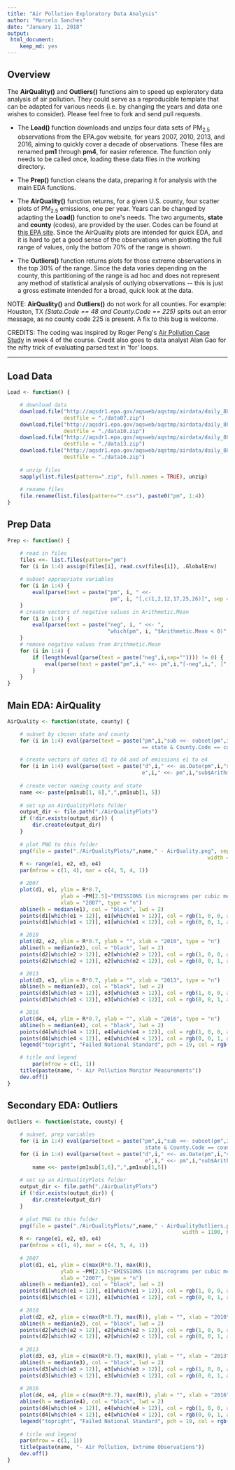 ```yaml
---
title: "Air Pollution Exploratory Data Analysis"
author: "Marcelo Sanches"
date: "January 11, 2018"
output: 
 html_document: 
    keep_md: yes
---
```


## Overview

The **AirQuality()** and **Outliers()** functions aim to speed up exploratory data analysis of air pollution. They could serve as a reproducible template that can be adapted for various needs (i.e. by changing the years and data one wishes to consider). Please feel free to fork and send pull requests.

- The **Load()** function downloads and unzips four data sets of PM<sub>2.5</sub> observations from the EPA.gov website, for years 2007, 2010, 2013, and 2016, aiming to quickly cover a decade of observations. These files are renamed **pm1** through **pm4**, for easier reference. The function only needs to be called once, loading these data files in the working directory.

- The **Prep()** function cleans the data, preparing it for analysis with the main EDA functions.

- The **AirQuality()** function returns, for a given U.S. county, four scatter plots of PM<sub>2.5</sub> emissions, one per year. Years can be changed by adapting the **Load()** function to one's needs. The two arguments, **state** and **county** (codes), are provided by the user. Codes can be found at [this EPA site](https://aqs.epa.gov/aqsweb/documents/codetables/states_and_counties.html). Since the AirQuality plots are intended for quick EDA, and it is hard to get a good sense of the observations when plotting the full range of values, only the bottom 70% of the range is shown. 

- The **Outliers()** function returns plots for those extreme observations in the top 30% of the range. Since the data varies depending on the county, this partitioning of the range is ad hoc and does not represent any method of statistical analysis of outlying observations -- this is just a gross estimate intended for a broad, quick look at the data.


NOTE: 
**AirQuality()** and **Outliers()** do not work for all counties. For example: Houston, TX *(State.Code == 48 and County.Code == 225)* spits out an error message, as no county code 225 is present. A fix to this bug is welcome.

CREDITS: 
The coding was inspired by Roger Peng's [Air Pollution Case Study](https://github.com/DataScienceSpecialization/courses/tree/master/04_ExploratoryAnalysis/CaseStudy) in week 4 of the course. Credit also goes to data analyst Alan Gao for the nifty trick of evaluating parsed text in 'for' loops.

---

## Load Data


```r
Load <- function() {

	# download data
	download.file("http://aqsdr1.epa.gov/aqsweb/aqstmp/airdata/daily_88101_2007.zip", 
	              destfile = "./data07.zip")
	download.file("http://aqsdr1.epa.gov/aqsweb/aqstmp/airdata/daily_88101_2010.zip", 
	              destfile = "./data10.zip")
	download.file("http://aqsdr1.epa.gov/aqsweb/aqstmp/airdata/daily_88101_2013.zip", 
	              destfile = "./data13.zip")
	download.file("http://aqsdr1.epa.gov/aqsweb/aqstmp/airdata/daily_88101_2016.zip", 
	              destfile = "./data16.zip")
	
	# unzip files
	sapply(list.files(pattern=".zip", full.names = TRUE), unzip)
	
	# rename files 
	file.rename(list.files(pattern="*.csv"), paste0("pm", 1:4))
}
```

## Prep Data 


```r
Prep <- function() {	

	# read in files 
	files <<- list.files(pattern="pm")  
	for (i in 1:4) assign(files[i], read.csv(files[i]), .GlobalEnv) 
	
	# subset appropriate variables  
	for (i in 1:4) {
		eval(parse(text = paste("pm", i, " <<- 
		                         pm", i, "[,c(1,2,12,17,25,26)]", sep = ""))) 
	}
	# create vectors of negative values in Arithmetic.Mean 
	for (i in 1:4) {
		eval(parse(text = paste("neg", i, " <<- ", 
		                        "which(pm", i, "$Arithmetic.Mean < 0)", sep = "")))
	}
	# remove negative values from Arithmetic.Mean
	for (i in 1:4) {																						
		if (length(eval(parse(text = paste("neg",i,sep="")))) != 0) {  	
			eval(parse(text = paste("pm",i," <<- pm",i,"[-neg",i,", ]", sep="")))
		}
	}
}
```

## Main EDA: AirQuality


```r
AirQuality <- function(state, county) {

	# subset by chosen state and county 
	for (i in 1:4) eval(parse(text = paste("pm",i,"sub <<- subset(pm",i,", State.Code 
	                                       == state & County.Code == county)", sep="")))

	# create vectors of dates d1 to d4 and of emissions e1 to e4
	for (i in 1:4) eval(parse(text = paste("d",i," <<- as.Date(pm",i,"sub$Date.Local); 
	                                       e",i," <<- pm",i,"sub$Arithmetic.Mean", sep="")))	
	
	# create vector naming county and state 
	name <<- paste(pm1sub[1, 6],",",pm1sub[1, 5])
	
	# set up an AirQualityPlots folder
	output_dir <- file.path("./AirQualityPlots")
	if (!dir.exists(output_dir)) {
		dir.create(output_dir)
	} 
	
	# plot PNG to this folder
	png(file = paste("./AirQualityPlots/",name," - AirQuality.png", sep=""), 
	                                                            width = 1100, height = 480)
	R <- range(e1, e2, e3, e4) 
	par(mfrow = c(1, 4), mar = c(4, 5, 4, 1))

	# 2007
	plot(d1, e1, ylim = R*0.7, 
	             ylab = ~PM[2.5]~"EMISSIONS (in micrograms per cubic meter)", 
	             xlab = "2007", type = "n")
	abline(h = median(e1), col = "black", lwd = 2)
	points(d1[which(e1 > 12)], e1[which(e1 > 12)], col = rgb(1, 0, 0, alpha = 0.3), pch = 19)
	points(d1[which(e1 < 12)], e1[which(e1 < 12)], col = rgb(0, 0, 1, alpha = 0.3), pch = 19)

	# 2010
	plot(d2, e2, ylim = R*0.7, ylab = "", xlab = "2010", type = "n")
	abline(h = median(e2), col = "black", lwd = 2)
	points(d2[which(e2 > 12)], e2[which(e2 > 12)], col = rgb(1, 0, 0, alpha = 0.3), pch = 19)
	points(d2[which(e2 < 12)], e2[which(e2 < 12)], col = rgb(0, 0, 1, alpha = 0.3), pch = 19)

	# 2013
	plot(d3, e3, ylim = R*0.7, ylab = "", xlab = "2013", type = "n")
	abline(h = median(e3), col = "black", lwd = 2)
	points(d3[which(e3 > 12)], e3[which(e3 > 12)], col = rgb(1, 0, 0, alpha = 0.3), pch = 19)
	points(d3[which(e3 < 12)], e3[which(e3 < 12)], col = rgb(0, 0, 1, alpha = 0.3), pch = 19)

	# 2016
	plot(d4, e4, ylim = R*0.7, ylab = "", xlab = "2016", type = "n")
	abline(h = median(e4), col = "black", lwd = 2)
	points(d4[which(e4 > 12)], e4[which(e4 > 12)], col = rgb(1, 0, 0, alpha = 0.3), pch = 19)
	points(d4[which(e4 < 12)], e4[which(e4 < 12)], col = rgb(0, 0, 1, alpha = 0.3), pch = 19)
	legend("topright", "Failed National Standard", pch = 19, col = rgb(1, 0, 0, alpha = 0.4))

	# title and legend 
    	par(mfrow = c(1, 1))
	title(paste(name, "- Air Pollution Monitor Measurements"))
	dev.off()
}
```

## Secondary EDA: Outliers


```r
Outliers <- function(state, county) {
	
	# subset, prep variables
	for (i in 1:4) eval(parse(text = paste("pm",i,"sub <<- subset(pm",i,", State.Code == 
	                                        state & County.Code == county)", sep="")))
	for (i in 1:4) eval(parse(text = paste("d",i," <<- as.Date(pm",i,"sub$Date.Local); 
                                            e",i," <<- pm",i,"sub$Arithmetic.Mean", sep="")))	
		name <<- paste(pm1sub[1,6],",",pm1sub[1,5])
	
	# set up an AirQualityPlots folder
	output_dir <- file.path("./AirQualityPlots")
	if (!dir.exists(output_dir)) {
		dir.create(output_dir)
	} 
	
	# plot PNG to this folder
	png(file = paste("./AirQualityPlots/",name," - AirQualityOutliers.png", sep=""), 
	                                                    width = 1100, height = 480)
	R <- range(e1, e2, e3, e4) 
	par(mfrow = c(1, 4), mar = c(4, 5, 4, 1))
	
	# 2007
	plot(d1, e1, ylim = c(max(R*0.7), max(R)), 
	             ylab = ~PM[2.5]~"EMISSIONS (in micrograms per cubic meter)", 
	             xlab = "2007", type = "n")
	abline(h = median(e1), col = "black", lwd = 2)
	points(d1[which(e1 > 12)], e1[which(e1 > 12)], col = rgb(1, 0, 0, alpha = 0.3), pch = 19)
	points(d1[which(e1 < 12)], e1[which(e1 < 12)], col = rgb(0, 0, 1, alpha = 0.3), pch = 19)
	
	# 2010
	plot(d2, e2, ylim = c(max(R*0.7), max(R)), ylab = "", xlab = "2010", type = "n")
	abline(h = median(e2), col = "black", lwd = 2)
	points(d2[which(e2 > 12)], e2[which(e2 > 12)], col = rgb(1, 0, 0, alpha = 0.3), pch = 19)
	points(d2[which(e2 < 12)], e2[which(e2 < 12)], col = rgb(0, 0, 1, alpha = 0.3), pch = 19)
	
	# 2013
	plot(d3, e3, ylim = c(max(R*0.7), max(R)), ylab = "", xlab = "2013", type = "n")
	abline(h = median(e3), col = "black", lwd = 2)
	points(d3[which(e3 > 12)], e3[which(e3 > 12)], col = rgb(1, 0, 0, alpha = 0.3), pch = 19)
	points(d3[which(e3 < 12)], e3[which(e3 < 12)], col = rgb(0, 0, 1, alpha = 0.3), pch = 19)
	
	# 2016
	plot(d4, e4, ylim = c(max(R*0.7), max(R)), ylab = "", xlab = "2016", type = "n")
	abline(h = median(e4), col = "black", lwd = 2)
	points(d4[which(e4 > 12)], e4[which(e4 > 12)], col = rgb(1, 0, 0, alpha = 0.3), pch = 19)
	points(d4[which(e4 < 12)], e4[which(e4 < 12)], col = rgb(0, 0, 1, alpha = 0.3), pch = 19)
	legend("topright", "Failed National Standard", pch = 19, col = rgb(1, 0, 0, alpha = 0.4))
    	
	# title and legend
	par(mfrow = c(1, 1))
	title(paste(name, "- Air Pollution, Extreme Observations"))
	dev.off()
}
```

